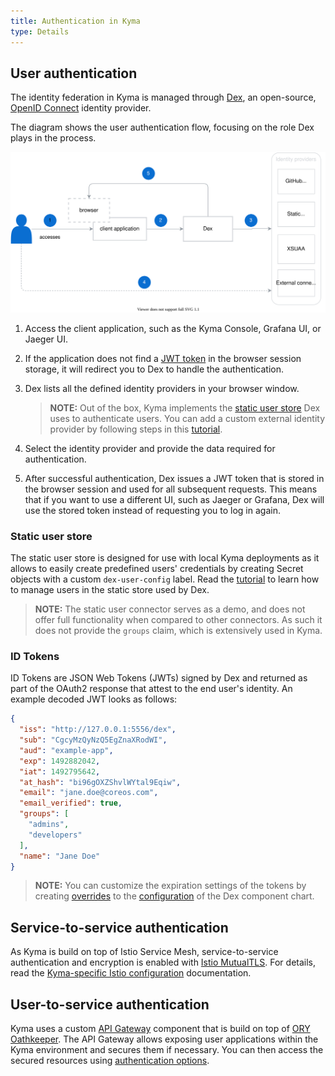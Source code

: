 ```yaml
---
title: Authentication in Kyma
type: Details
---
```


## User authentication

The identity federation in Kyma is managed through [Dex](https://github.com/dexidp/dex), an open-source, [OpenID Connect](https://openid.net/connect/) identity provider. 

The diagram shows the user authentication flow, focusing on the role Dex plays in the process.

![Dex diagram](./assets/dex.svg)

1. Access the client application, such as the Kyma Console, Grafana UI, or Jaeger UI. 
2. If the application does not find a [JWT token](#ID-Tokens) in the browser session storage, it will redirect you to Dex to handle the authentication.
3. Dex lists all the defined identity providers in your browser window.

    >**NOTE:** Out of the box, Kyma implements the [static user store](/components/security#details-authentication-in-kyma-static-user-store) Dex uses to authenticate users. You can add a custom external identity provider by following steps in this [tutorial](#tutorials-add-an-identity-provider-to-dex).

4. Select the identity provider and provide the data required for authentication.
5. After successful authentication, Dex issues a JWT token that is stored in the browser session and used for all subsequent requests. This means that if you want to use a different UI, such as Jaeger or Grafana, Dex will use the stored token instead of requesting you to log in again.

### Static user store

The static user store is designed for use with local Kyma deployments as it allows to easily create predefined users' credentials by creating Secret objects with a custom `dex-user-config` label.
Read the [tutorial](#tutorials-manage-static-users-in-dex) to learn how to manage users in the static store used by Dex.

 >**NOTE:** The static user connector serves as a demo, and does not offer full functionality when compared to other connectors. As such it does not provide the `groups` claim, which is extensively used in Kyma.

### ID Tokens

 ID Tokens are JSON Web Tokens (JWTs) signed by Dex and returned as part of the OAuth2 response that attest to the end user's identity.
 An example decoded JWT looks as follows:

```json
{
  "iss": "http://127.0.0.1:5556/dex",
  "sub": "CgcyMzQyNzQ5EgZnaXRodWI",
  "aud": "example-app",
  "exp": 1492882042,
  "iat": 1492795642,
  "at_hash": "bi96gOXZShvlWYtal9Eqiw",
  "email": "jane.doe@coreos.com",
  "email_verified": true,
  "groups": [
    "admins",
    "developers"
  ],
  "name": "Jane Doe"
}
```

>**NOTE:** You can customize the expiration settings of the tokens by creating [overrides](/root/kyma#configuration-helm-overrides-for-kyma-installation) to the [configuration](https://github.com/kyma-project/kyma/blob/master/resources/dex/values.yaml#L59) of the Dex component chart.

## Service-to-service authentication

As Kyma is build on top of Istio Service Mesh, service-to-service authentication and encryption is enabled with [Istio MutualTLS](https://istio.io/latest/docs/concepts/security/#mutual-tls-authentication). For details, read the [Kyma-specific Istio configuration](/components/service-mesh/#details-istio-setup-in-kyma-kyma-specific-configuration) documentation.

## User-to-service authentication

Kyma uses a custom [API Gateway](/components/api-gateway/#overview-overview) component that is build on top of [ORY Oathkeeper](https://www.ory.sh/oathkeeper/docs/). The API Gateway allows exposing user applications within the Kyma environment and secures them if necessary. You can then access the secured resources using [authentication options](/components/api-gateway/#architecture-architecture-request-flow).